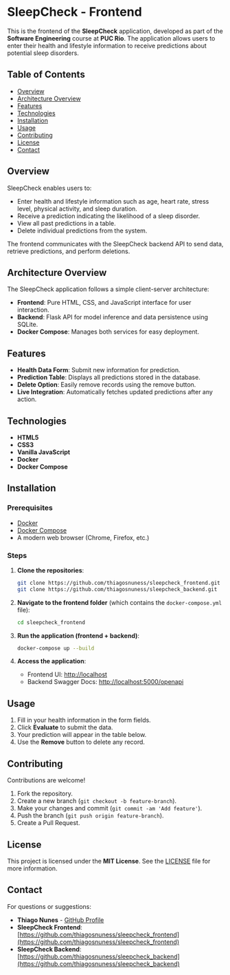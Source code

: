 
# SleepCheck - Frontend

This is the frontend of the **SleepCheck** application, developed as part of the **Software Engineering** course at **PUC Rio**. The application allows users to enter their health and lifestyle information to receive predictions about potential sleep disorders.

## Table of Contents

- [Overview](#overview)
- [Architecture Overview](#architecture-overview)
- [Features](#features)
- [Technologies](#technologies)
- [Installation](#installation)
- [Usage](#usage)
- [Contributing](#contributing)
- [License](#license)
- [Contact](#contact)

## Overview

SleepCheck enables users to:
- Enter health and lifestyle information such as age, heart rate, stress level, physical activity, and sleep duration.
- Receive a prediction indicating the likelihood of a sleep disorder.
- View all past predictions in a table.
- Delete individual predictions from the system.

The frontend communicates with the SleepCheck backend API to send data, retrieve predictions, and perform deletions.

## Architecture Overview

The SleepCheck application follows a simple client-server architecture:

- **Frontend**: Pure HTML, CSS, and JavaScript interface for user interaction.
- **Backend**: Flask API for model inference and data persistence using SQLite.
- **Docker Compose**: Manages both services for easy deployment.

## Features

- **Health Data Form**: Submit new information for prediction.
- **Prediction Table**: Displays all predictions stored in the database.
- **Delete Option**: Easily remove records using the remove button.
- **Live Integration**: Automatically fetches updated predictions after any action.

## Technologies

- **HTML5**
- **CSS3**
- **Vanilla JavaScript**
- **Docker**
- **Docker Compose**

## Installation

### Prerequisites

- [Docker](https://www.docker.com/)
- [Docker Compose](https://docs.docker.com/compose/)
- A modern web browser (Chrome, Firefox, etc.)

### Steps

1. **Clone the repositories**:

   ```bash
   git clone https://github.com/thiagosnuness/sleepcheck_frontend.git
   git clone https://github.com/thiagosnuness/sleepcheck_backend.git
   ```

2. **Navigate to the frontend folder** (which contains the `docker-compose.yml` file):

   ```bash
   cd sleepcheck_frontend
   ```

3. **Run the application (frontend + backend)**:

   ```bash
   docker-compose up --build
   ```

4. **Access the application**:

   - Frontend UI: [http://localhost](http://localhost)
   - Backend Swagger Docs: [http://localhost:5000/openapi](http://localhost:5000/openapi)

## Usage

1. Fill in your health information in the form fields.
2. Click **Evaluate** to submit the data.
3. Your prediction will appear in the table below.
4. Use the **Remove** button to delete any record.

## Contributing

Contributions are welcome!

1. Fork the repository.
2. Create a new branch (`git checkout -b feature-branch`).
3. Make your changes and commit (`git commit -am 'Add feature'`).
4. Push the branch (`git push origin feature-branch`).
5. Create a Pull Request.

## License

This project is licensed under the **MIT License**. See the [LICENSE](./LICENSE) file for more information.

## Contact

For questions or suggestions:

- **Thiago Nunes** - [GitHub Profile](https://github.com/thiagosnuness)
- **SleepCheck Frontend**: [https://github.com/thiagosnuness/sleepcheck_frontend](https://github.com/thiagosnuness/sleepcheck_frontend)
- **SleepCheck Backend**: [https://github.com/thiagosnuness/sleepcheck_backend](https://github.com/thiagosnuness/sleepcheck_backend)
